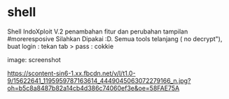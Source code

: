 # shell
Shell IndoXploit V.2
penambahan fitur dan perubahan tampilan #moreresposive
Silahkan Dipakai :D. Semua tools telanjang ( no decrypt"),
buat login : tekan tab > pass : cokkie

image: screenshot

https://scontent-sin6-1.xx.fbcdn.net/v/l/t1.0-9/15622641_1195959787163614_4449045063072279166_n.jpg?oh=b5c8a8487b82a14cb4d386c74060ef3e&oe=58FAE75A


